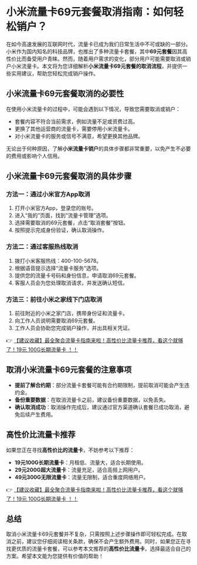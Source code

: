 # 小米流量卡69元套餐取消指南：如何轻松销户？

在如今高速发展的互联网时代，流量卡已成为我们日常生活中不可或缺的一部分。小米作为国内知名的科技品牌，也推出了多种流量卡套餐，其中**69元套餐**因其高性价比而备受用户青睐。然而，随着用户需求的变化，部分用户可能需要取消或销户小米流量卡。本文将为您详细解析**小米流量卡69元套餐的取消流程**，并提供一些实用建议，帮助您轻松完成销户操作。

## 小米流量卡69元套餐取消的必要性

在使用小米流量卡的过程中，可能会遇到以下情况，导致您需要取消或销户：
- 套餐内容不符合当前需求，例如流量不足或资费过高。
- 更换了其他运营商的流量卡，需要停用小米流量卡。
- 对小米流量卡的服务或信号不满意，希望更换其他品牌。

无论出于何种原因，了解**小米流量卡销户**的具体步骤都非常重要，以免产生不必要的费用或影响个人信用。

## 小米流量卡69元套餐取消的具体步骤

### 方法一：通过小米官方App取消
1. 打开小米官方App，登录您的账号。
2. 进入“我的”页面，找到“流量卡管理”选项。
3. 选择需要取消的69元套餐，点击“取消套餐”按钮。
4. 按照提示完成身份验证，确认取消操作。

### 方法二：通过客服热线取消
1. 拨打小米客服热线：400-100-5678。
2. 根据语音提示选择“流量卡服务”选项。
3. 提供您的流量卡号码和身份信息，申请取消69元套餐。
4. 客服人员会为您处理取消请求，并发送确认短信。

### 方法三：前往小米之家线下门店取消
1. 前往附近的小米之家门店，携带身份证和流量卡。
2. 向工作人员说明需要取消69元套餐。
3. 工作人员会协助您完成销户操作，并出具相关凭证。

👉 [【建议收藏】最全聚合流量卡指南来啦！高性价比流量卡推荐，看这个就够了！19元 100G长期流量卡 ！！](https://bit.ly/Liuliangka)

## 取消小米流量卡69元套餐的注意事项
- **提前了解合约期**：部分流量卡套餐可能有合约期限制，提前取消可能会产生违约金。
- **备份重要数据**：在取消流量卡之前，建议备份重要数据，以免丢失。
- **确认取消成功**：取消操作完成后，建议通过官方渠道确认套餐已成功取消，避免后续产生费用。

## 高性价比流量卡推荐

如果您正在寻找**高性价比的流量卡**，不妨参考以下推荐：
- **19元100G长期流量卡**：月租低、流量大，适合长期使用。
- **29元200G超大流量卡**：流量充足，适合高频上网用户。
- **49元300G无限流量卡**：流量无限制，适合重度网络用户。

👉 [【建议收藏】最全聚合流量卡指南来啦！高性价比流量卡推荐，看这个就够了！19元 100G长期流量卡 ！！](https://bit.ly/Liuliangka)

## 总结

取消小米流量卡69元套餐并不复杂，只需按照上述步骤操作即可轻松完成。在取消之前，建议您仔细阅读相关条款，确保不会产生额外费用。同时，如果您正在寻找更优质的流量卡套餐，可以参考本文推荐的**高性价比流量卡**，选择最适合自己的方案。希望本文能为您提供有价值的帮助！